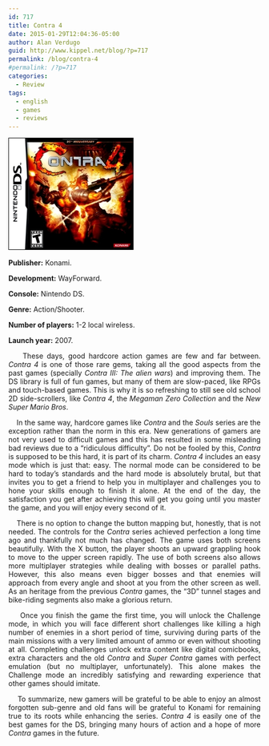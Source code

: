 ```yaml
---
id: 717
title: Contra 4
date: 2015-01-29T12:04:36-05:00
author: Alan Verdugo
guid: http://www.kippel.net/blog/?p=717
permalink: /blog/contra-4
#permalink: /?p=717
categories:
  - Review
tags:
  - english
  - games
  - reviews
---
```

<img class="alignright wp-image-737 size-full" src="https://raw.githubusercontent.com/alanverdugo/alanverdugo.github.io/master/wp-content/uploads/2015/01/Contra4FinalBox.jpg" alt="Contra 4's box art" width="250" height="224" />

<p style="text-align: justify;">
  <strong>Publisher:</strong> Konami.
</p>

<p style="text-align: justify;">
  <strong>Development:</strong> WayForward.
</p>

<p style="text-align: justify;">
  <strong>Console:</strong> Nintendo DS.
</p>

<p style="text-align: justify;">
  <strong>Genre:</strong> Action/Shooter.
</p>

<p style="text-align: justify;">
  <strong>Number of players:</strong> 1-2 local wireless.
</p>

<p style="text-align: justify;">
  <strong>Launch year:</strong> 2007.
</p>

<p style="text-align: justify;">
      These days, good hardcore action games are few and far between. <em>Contra 4</em> is one of those rare gems, taking all the good aspects from the past games (specially <em>Contra III: The alien wars</em>) and improving them. The DS library is full of fun games, but many of them are slow-paced, like RPGs and touch-based games. This is why it is so refreshing to still see old school 2D side-scrollers, like <em>Contra 4</em>, the <em>Megaman Zero Collection</em> and the <em>New Super Mario Bros</em>.
</p>

<p style="text-align: justify;">
      In the same way, hardcore games like <em>Contra</em> and the <em>Souls</em> series are the exception rather than the norm in this era. New generations of gamers are not very used to difficult games and this has resulted in some misleading bad reviews due to a &#8220;ridiculous difficulty&#8221;. Do not be fooled by this, <em>Contra</em> is supposed to be this hard, it is part of its charm. <em>Contra 4</em> includes an easy mode which is just that: easy. The normal mode can be considered to be hard to today&#8217;s standards and the hard mode is absolutely brutal, but that invites you to get a friend to help you in multiplayer and challenges you to hone your skills enough to finish it alone. At the end of the day, the satisfaction you get after achieving this will get you going until you master the game, and you will enjoy every second of it.
</p>

<p style="text-align: justify;">
      There is no option to change the button mapping but, honestly, that is not needed. The controls for the <em>Contra</em> series achieved perfection a long time ago and thankfully not much has changed. The game uses both screens beautifully. With the X button, the player shoots an upward grappling hook to move to the upper screen rapidly. The use of both screens also allows more multiplayer strategies while dealing with bosses or parallel paths. However, this also means even bigger bosses and that enemies will approach from every angle and shoot at you from the other screen as well. As an heritage from the previous <em>Contra</em> games, the &#8220;3D&#8221; tunnel stages and bike-riding segments also make a glorious return.
</p>

<p style="text-align: justify;">
      Once you finish the game the first time, you will unlock the Challenge mode, in which you will face different short challenges like killing a high number of enemies in a short period of time, surviving during parts of the main missions with a very limited amount of ammo or even without shooting at all. Completing challenges unlock extra content like digital comicbooks, extra characters and the old <em>Contra</em> and <em>Super Contra</em> games with perfect emulation (but no multiplayer, unfortunately). This alone makes the Challenge mode an incredibly satisfying and rewarding experience that other games should imitate.
</p>

<p style="text-align: justify;">
      To summarize, new gamers will be grateful to be able to enjoy an almost forgotten sub-genre and old fans will be grateful to Konami for remaining true to its roots while enhancing the series. <em>Contra 4</em> is easily one of the best games for the DS, bringing many hours of action and a hope of more <em>Contra</em> games in the future.
</p>